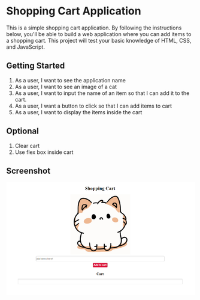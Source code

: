 # Shopping Cart Application

This is a simple shopping cart application. By following the instructions below, you'll be able to build a web application where you can add items to a shopping cart. This project will test your basic knowledge of HTML, CSS, and JavaScript.

## Getting Started

1. As a user, I want to see the application name
2. As a user, I want to see an image of a cat
3. As a user, I want to input the name of an item so that I can add it to the cart.
4. As a user, I want a button to click so that I can add items to cart
5. As a user, I want to display the items inside the cart

## Optional
1. Clear cart
2. Use flex box inside cart

## Screenshot
![Alt text](image.png)